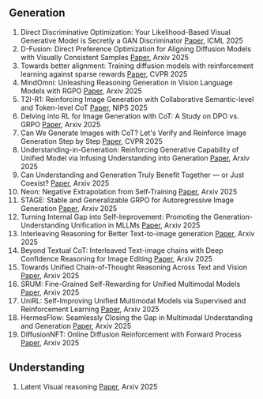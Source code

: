 ## Generation
1. Direct Discriminative Optimization: Your Likelihood-Based Visual Generative Model is Secretly a GAN Discriminator [Paper](https://arxiv.org/pdf/2503.01103), ICML 2025
2. D-Fusion: Direct Preference Optimization for Aligning Diffusion Models with Visually Consistent Samples [Paper](https://arxiv.org/abs/2505.22002), Arxiv 2025
3. Towards better alignment: Training diffusion models with reinforcement learning against sparse rewards [Paper](https://arxiv.org/abs/2503.11240), CVPR 2025
4. MindOmni: Unleashing Reasoning Generation in Vision Language Models with RGPO [Paper](https://arxiv.org/pdf/2505.13031), Arxiv 2025
5. T2I-R1: Reinforcing Image Generation with Collaborative Semantic-level and Token-level CoT [Paper](https://arxiv.org/pdf/2505.00703), NIPS 2025
6. Delving into RL for Image Generation with CoT: A Study on DPO vs. GRPO [Paper](https://arxiv.org/pdf/2505.17017), Arxiv 2025
7. Can We Generate Images with CoT? Let's Verify and Reinforce Image Generation Step by Step [Paper](https://arxiv.org/pdf/2501.13926?), CVPR 2025
8. Understanding-in-Generation: Reinforcing Generative Capability of Unified Model via Infusing Understanding into Generation [Paper](https://arxiv.org/pdf/2509.18639), Arxiv 2025
9. Can Understanding and Generation Truly Benefit Together — or Just Coexist? [Paper](https://github.com/PKU-YuanGroup/UAE), Arxiv 2025
10. Neon: Negative Extrapolation from Self‑Training [Paper](https://www.arxiv.org/pdf/2510.03597), Arxiv 2025
11. STAGE: Stable and Generalizable GRPO for Autoregressive Image Generation [Paper](https://arxiv.org/abs/2509.25027), Arxiv 2025
12. Turning Internal Gap into Self-Improvement: Promoting the Generation-Understanding Unification in MLLMs [Paper](https://arxiv.org/pdf/2507.16663), Arxiv 2025
13. Interleaving Reasoning for Better Text-to-image generation [Paper](https://arxiv.org/pdf/2509.06945), Arxiv 2025
14. Beyond Textual CoT: Interleaved Text-image chains with Deep Confidence Reasoning for Image Editing [Paper](https://arxiv.org/pdf/2510.08157v1), Arxiv 2025
15. Towards Unified Chain-of-Thought Reasoning Across Text and Vision [Paper](https://arxiv.org/pdf/2508.05606v2), Arxiv 2025
16. SRUM: Fine-Grained Self-Rewarding for Unified Multimodal Models [Paper](https://arxiv.org/pdf/2510.12784), Arxiv 2025
17. UniRL: Self-Improving Unified Multimodal Models via Supervised and Reinforcement Learning [Paper](https://arxiv.org/pdf/2505.23380), Arxiv 2025
18. HermesFlow: Seamlessly Closing the Gap in Multimodal Understanding and Generation [Paper](https://arxiv.org/pdf/2502.12148), Arxiv 2025
19. DiffusionNFT: Online Diffusion Reinforcement with Forward Process [Paper](https://arxiv.org/pdf/2509.16117), Arxiv 2025

## Understanding
1. Latent Visual reasoning [Paper](https://www.arxiv.org/pdf/2509.24251), Arxiv 2025
